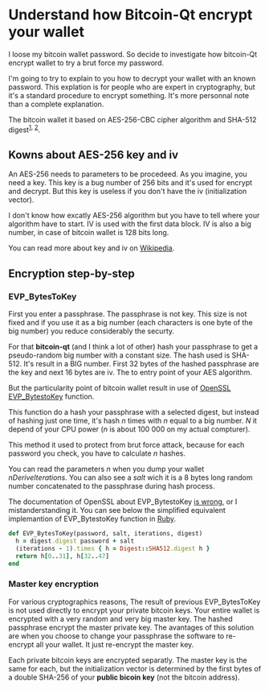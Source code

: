  
# Understand how Bitcoin-Qt encrypt your wallet

I loose my bitcoin wallet password. So decide to investigate how bitcoin-Qt
encrypt wallet to try a brut force my password.

I'm going to try to explain to you how to decrypt your wallet with an known
password. This explation is for people who are expert in cryptography, but it's
a standard procedure to encrypt something. It's more personnal note than a
complete explanation.

The bitcoin wallet it based on AES-256-CBC cipher algorithm and SHA-512
digest<sup>[1][wallet_encryption], [2][wallet_encryption2]</sup>.

## Kowns about AES-256 key and iv

An AES-256 needs to parameters to be procedeed. As you imagine, you need a key.
This key is a bug number of 256 bits and it's used for encrypt and decrypt. But
this key is useless if you don't have the iv (initialization vector).

I don't know how excatly AES-256 algorithm but you have to tell where your
algorithm have to start. IV is used with the first data block. IV is also a big
number, in case of bitcoin wallet is 128 bits long.

You can read more about key and iv on [Wikipedia][initialization_vector].

## Encryption step-by-step

### EVP_BytesToKey

First you enter a passphrase. The passphrase is not key. This size is not fixed
and if you use it as a big number (each characters is one byte of the big
number) you reduce considerably the securty.

For that __bitcoin-qt__ (and I think a lot of other) hash your passphrase to
get a pseudo-random big number with a constant size. The hash used is SHA-512.
It's result in a BIG number. First 32 bytes of the hashed passphrase are the key
and next 16 bytes are iv. The to entry point of your AES algorithm.

But the particularity point of bitcoin wallet result in use of
[OpenSSL EVP_BytestoKey][evp_bytestokey] function.

This function do a hash your passphrase with a selected digest, but instead of
hashing just one time, it's hash _n_ times with _n_ equal to a big number. _N_
it depend of your CPU power (_n_ is about 100 000 on my actual compturer).

This method it used to protect from brut force attack, because for each
password you check, you have to calculate _n_ hashes.

You can read the parameters _n_ when you dump your wallet _nDeriveIterations_.
You can also see a _salt_ wich it is a 8 bytes long random number concatenated
to the passphrase during hash process.

The documentation of OpenSSL about EVP_BytestoKey [is wrong][ssleay],
or I mistanderstanding it. You can see below the simplified equivalent
implemantion of EVP_BytestoKey function in [Ruby][ruby].

~~~ruby
def EVP_BytesToKey(password, salt, iterations, digest)
  h = digest.digest password + salt
  (iterations - 1).times { h = Digest::SHA512.digest h }
  return h[0..31], h[32..47]
end
~~~

### Master key encryption

For various cryptographics reasons, The result of previous EVP_BytesToKey is
not used directly to encrypt your private bitcoin keys. Your entire wallet
is encrypted with a very random and very big master key. The hashed passphrase
encrypt the master private key. The avantages of this solution are when you
choose to change your passphrase the software to re-encrypt all your wallet. It
just re-encrypt the master key.

Each private bitcoin keys are encrypted separatly. The master key is the same
for each, but the initialization vector is determined by the first bytes of a
double SHA-256 of your __public bicoin key__ (not the bitcoin address).

[wallet_encryption]: https://bitcointalk.org/index.php?topic=8728.0
[wallet_encryption2]: https://en.bitcoin.it/wiki/Wallet_encryption

[initialization_vector]: http://en.wikipedia.org/wiki/Initialization_vector
[evp_bytestokey]: http://www.openssl.org/docs/crypto/EVP_BytesToKey.html
[ssleay]: https://github.com/openssl/openssl/blob/master/doc/ssleay.txt#L2332
[ruby]: https://www.ruby-lang.org

